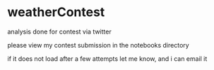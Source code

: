 # weatherContest
analysis done for contest via twitter

please view my contest submission in the notebooks directory

if it does not load after a few attempts let me know, and i can email it
